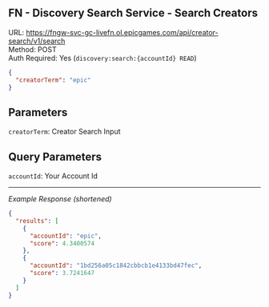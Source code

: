 ## FN - Discovery Search Service - Search Creators

URL: https://fngw-svc-gc-livefn.ol.epicgames.com/api/creator-search/v1/search \
Method: POST \
Auth Required: Yes (`discovery:search:{accountId} READ`)

```json
{
  "creatorTerm": "epic"
}
```

## Parameters

`creatorTerm`: Creator Search Input

## Query Parameters

`accountId`: Your Account Id

---

_Example Response (shortened)_

```json
{
  "results": [
    {
      "accountId": "epic",
      "score": 4.3400574
    },
    {
      "accountId": "1bd256a05c1842cbbcb1e4133bd47fec",
      "score": 3.7241647
    }
  ]
}
```
